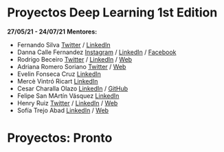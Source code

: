 # Proyectos Deep Learning 1st Edition
<b>27/05/21 - 24/07/21</b>
<b>Mentores:</b>

- Fernando Silva [Twitter](https://twitter.com/fernando232s) / [LinkedIn](https://www.linkedin.com/in/fernando-silva-48587613b/)
- Danna Calle Fernandez [Instagram](https://www.instagram.com/soydannacf/) / [LinkedIn](https://www.linkedin.com/in/danna-cf/) / [Facebook](https://www.facebook.com/danna.cf)
- Rodrigo Beceiro [Twitter](https://twitter.com/robeceiro) / [LinkedIn](https://www.linkedin.com/in/rodrigo-beceiro/) / [Web](www.marvik.ai)
- Adriana Romero Soriano [Twitter](https://twitter.com/adri_romsor) / [Web](https://sites.google.com/site/adriromsor/home)
- Evelin Fonseca Cruz [LinkedIn](https://www.linkedin.com/in/evelinfonseca/)
- Mercè Vintró Ricart [LinkedIn](https://www.linkedin.com/in/mercevr/)
- Cesar Charalla Olazo [LinkedIn](https://www.linkedin.com/in/charallaolazocesar/) / [GitHub](https://github.com/cesarcharallaolazo)
- Felipe San MArtín Vásquez [LinkedIn](https://www.linkedin.com/in/felipesanmartin/)
- Henry Ruiz [Twitter](https://twitter.com/devharuiz) / [LinkedIn](https://www.linkedin.com/in/haruiz/) / [Web](https://haruiz.github.io/)
- Sofía Trejo Abad [LinkedIn](https://www.linkedin.com/in/sof%C3%ADa-trejo-9559b918b/) / [Web](https://rabiardilla.wordpress.com)
	

# Proyectos: Pronto
